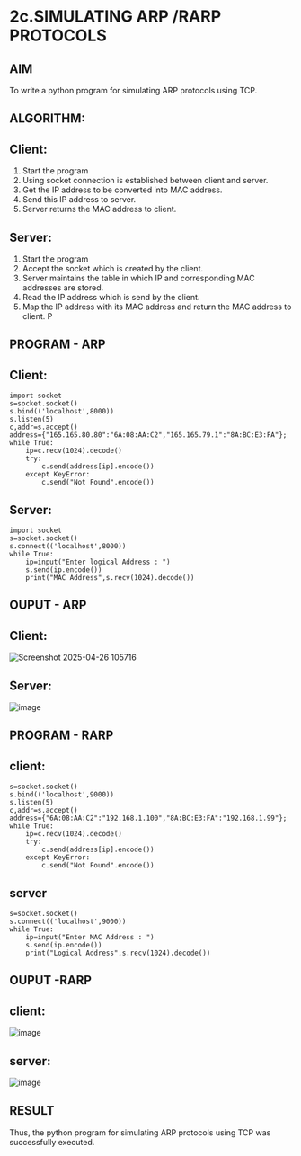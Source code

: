 # 2c.SIMULATING ARP /RARP PROTOCOLS
## AIM
To write a python program for simulating ARP protocols using TCP.
## ALGORITHM:
## Client:
1. Start the program
2. Using socket connection is established between client and server.
3. Get the IP address to be converted into MAC address.
4. Send this IP address to server.
5. Server returns the MAC address to client.
## Server:
1. Start the program
2. Accept the socket which is created by the client.
3. Server maintains the table in which IP and corresponding MAC addresses are
stored.
4. Read the IP address which is send by the client.
5. Map the IP address with its MAC address and return the MAC address to client.
P
## PROGRAM - ARP
## Client:
```
import socket
s=socket.socket()
s.bind(('localhost',8000))
s.listen(5)
c,addr=s.accept()
address={"165.165.80.80":"6A:08:AA:C2","165.165.79.1":"8A:BC:E3:FA"};
while True:
    ip=c.recv(1024).decode()
    try:
        c.send(address[ip].encode())
    except KeyError:
        c.send("Not Found".encode())
```

## Server:
```
import socket
s=socket.socket()
s.connect(('localhost',8000))
while True:
    ip=input("Enter logical Address : ")
    s.send(ip.encode())
    print("MAC Address",s.recv(1024).decode())
```
## OUPUT - ARP
## Client:
![Screenshot 2025-04-26 105716](https://github.com/user-attachments/assets/f383cf0f-ae55-44bd-8f31-7abe389b4fb3)
## Server:
![image](https://github.com/user-attachments/assets/0c964e8d-1f84-457c-b337-f898852ce702)


## PROGRAM - RARP
## client:
```import socket
s=socket.socket()
s.bind(('localhost',9000))
s.listen(5)
c,addr=s.accept()
address={"6A:08:AA:C2":"192.168.1.100","8A:BC:E3:FA":"192.168.1.99"};
while True:
    ip=c.recv(1024).decode()
    try:
        c.send(address[ip].encode())
    except KeyError:
        c.send("Not Found".encode())
```
## server
```import socket
s=socket.socket()
s.connect(('localhost',9000))
while True:
    ip=input("Enter MAC Address : ")
    s.send(ip.encode())
    print("Logical Address",s.recv(1024).decode())

```

## OUPUT -RARP
## client:
![image](https://github.com/user-attachments/assets/add85a13-518c-49d9-aacc-adf9a962d979)

## server:
![image](https://github.com/user-attachments/assets/8b5e0de3-a141-4fe5-a33d-19e84813af1e)

## RESULT
Thus, the python program for simulating ARP protocols using TCP was successfully 
executed.
